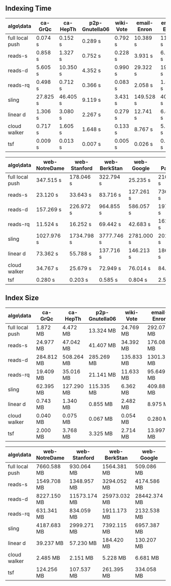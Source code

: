 ## Indexing Time

algo\data | ca-GrQc | ca-HepTh | p2p-Gnutella06 | wiki-Vote | email-Enron | email-EuAll
--- | --- | --- | --- | --- | --- | ---
full local push | 0.074 s | 0.152 s | 0.289 s | 0.792 s | 10.389 s | 11.972 s
reads-s | 0.858 s | 1.327 s | 0.752 s | 0.228 s | 3.931 s | 6.189 s
reads-d | 5.605 s | 10.350 s | 4.352 s | 0.990 s | 29.322 s | 19.157 s
reads-rq | 0.498 s | 0.712 s | 0.366 s | 0.083 s | 2.058 s | 1.589 s
sling | 27.825 s | 46.405 s | 9.119 s | 3.431 s | 149.528 s | 40.899 s
linear d | 1.306 s | 3.080 s | 2.267 s | 0.279 s | 12.741 s | 6.867 s
cloud walker | 0.717 s | 1.605 s | 1.648 s | 0.133 s | 8.767 s | 5.119 s
tsf | 0.009 s | 0.013 s | 0.007 s | 0.005 s | 0.026 s | 0.198 s

algo\data | web-NotreDame | web-Stanford | web-BerkStan | web-Google | cit-Patents | soc-LiveJournal1
--- | --- | --- | --- | --- | --- | ---
full local push | 347.515 s | 178.046 s | 322.794 s | 25.235 s | 210.592 s | 1752.620 s
reads-s | 23.120 s | 33.643 s | 83.716 s | 127.261 s | 736.124 s | 1317.810 s
reads-d | 157.269 s | 226.972 s | 964.855 s | 586.057 s | 1979.910 s | 999999999999999.000 s
reads-rq | 11.524 s | 16.252 s | 69.442 s | 42.683 s | 161.747 s | 671.000 s
sling | 1027.976 s | 1734.798 s | 3777.746 s | 2781.000 s | 2019.548 s | 21571.125 s
linear d | 73.362 s | 55.788 s | 137.716 s | 146.213 s | 186.031 s | 2780.590 s
cloud walker | 34.767 s | 25.679 s | 72.949 s | 76.014 s | 84.769 s | 1708.240 s
tsf | 0.280 s | 0.203 s | 0.585 s | 0.804 s | 2.592 s | 4.041 s

## Index Size

algo\data | ca-GrQc | ca-HepTh | p2p-Gnutella06 | wiki-Vote | email-Enron | email-EuAll
--- | --- | --- | --- | --- | --- | ---
full local push | 1.872 MB | 4.472 MB | 13.324 MB | 24.769 MB | 292.075 MB | 305.251 MB
reads-s | 24.977 MB | 47.042 MB | 41.407 MB | 34.392 MB | 176.087 MB | 1255.703 MB
reads-d | 284.812 MB | 508.264 MB | 285.269 MB | 135.833 MB | 1301.334 MB | 4172.201 MB
reads-rq | 19.409 MB | 35.016 MB | 21.141 MB | 11.633 MB | 95.649 MB | 341.250 MB
sling | 62.395 MB | 127.290 MB | 115.335 MB | 6.362 MB | 409.886 MB | 211.237 MB
linear d | 0.743 MB | 1.340 MB | 0.855 MB | 2.482 MB | 8.975 MB | 13.661 MB
cloud walker | 0.040 MB | 0.075 MB | 0.067 MB | 0.054 MB | 0.280 MB | 2.023 MB
tsf | 2.000 MB | 3.768 MB | 3.325 MB | 2.714 MB | 13.997 MB | 101.171 MB

algo\data | web-NotreDame | web-Stanford | web-BerkStan | web-Google | cit-Patents | soc-LiveJournal1
--- | --- | --- | --- | --- | --- | ---
full local push | 7660.588 MB | 930.064 MB | 1564.381 MB | 509.086 MB | 5603.594 MB | 36777.005 MB
reads-s | 1549.708 MB | 1348.957 MB | 3294.052 MB | 4174.586 MB | 17952.731 MB | 23419.496 MB
reads-d | 8227.150 MB | 11573.174 MB | 25973.032 MB | 28442.374 MB | 99447.221 MB | 192995.895 MB
reads-rq | 631.341 MB | 834.059 MB | 1911.173 MB | 2132.538 MB | 8034.227 MB | 13557.021 MB
sling | 4187.683 MB | 2999.271 MB | 7392.115 MB | 6957.387 MB | 5559.157 MB | 44850.682 MB
linear d | 39.237 MB | 57.230 MB | 184.420 MB | 130.207 MB | 435.687 MB | 1653.110 MB
cloud walker | 2.485 MB | 2.151 MB | 5.228 MB | 6.681 MB | 28.799 MB | 36.984 MB
tsf | 124.256 MB | 107.537 MB | 261.395 MB | 334.058 MB | 1439.960 MB | 1849.202 MB


